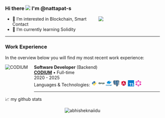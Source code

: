 ### Hi there <img src="https://media.giphy.com/media/hvRJCLFzcasrR4ia7z/giphy.gif" width="25px"> I'm @nattapat-s
<img align='right' src='https://user-images.githubusercontent.com/5713670/87202985-820dcb80-c2b6-11ea-9f56-7ec461c497c3.gif' width='200'>

- 👀 I’m interested in Blockchain, Smart Contact
- 🌱 I’m currently learning Solidity

---

### Work Experience
In the overview below you will find my most recent work experience:

[<img align="left" height="94px" width="94px" alt="CODIUM" src="https://user-images.githubusercontent.com/46515647/118998401-a0068b00-b9b3-11eb-84e2-a8f075365729.png"/>](https://www.codium.co/)

**Software Developer** (Backend)\
[**CODIUM**](https://www.codium.co/) • Full-time \
2020 - 2025 \
Languages & Technologies:
<code><img height="20" src="https://raw.githubusercontent.com/github/explore/80688e429a7d4ef2fca1e82350fe8e3517d3494d/topics/python/python.png"></code>
<code><img height="20" src="https://raw.githubusercontent.com/github/explore/80688e429a7d4ef2fca1e82350fe8e3517d3494d/topics/django/django.png"></code>
<code><img height="20" src="https://raw.githubusercontent.com/github/explore/80688e429a7d4ef2fca1e82350fe8e3517d3494d/topics/docker/docker.png"></code>
<code><img height="20" src="https://raw.githubusercontent.com/github/explore/80688e429a7d4ef2fca1e82350fe8e3517d3494d/topics/postgresql/postgresql.png"></code>
<code><img height="20" src="https://raw.githubusercontent.com/github/explore/80688e429a7d4ef2fca1e82350fe8e3517d3494d/topics/angular/angular.png"></code>
<code><img height="20" src="https://raw.githubusercontent.com/github/explore/80688e429a7d4ef2fca1e82350fe8e3517d3494d/topics/typescript/typescript.png"></code>
<code><img height="20" src="https://raw.githubusercontent.com/github/explore/5c058a388828bb5fde0bcafd4bc867b5bb3f26f3/topics/graphql/graphql.png"></code>

---

📈 my github stats

<p align="center"> <img src="https://github-readme-stats.vercel.app/api?username=nattapat-s&show_icons=true&theme=dracula" alt="abhisheknaiidu" />

<!--
- 💞️ I’m looking to collaborate on ...
- 📫 How to reach me ...
-->

<!---
nattapat-s/nattapat-s is a ✨ special ✨ repository because its `README.md` (this file) appears on your GitHub profile.
You can click the Preview link to take a look at your changes.
--->
